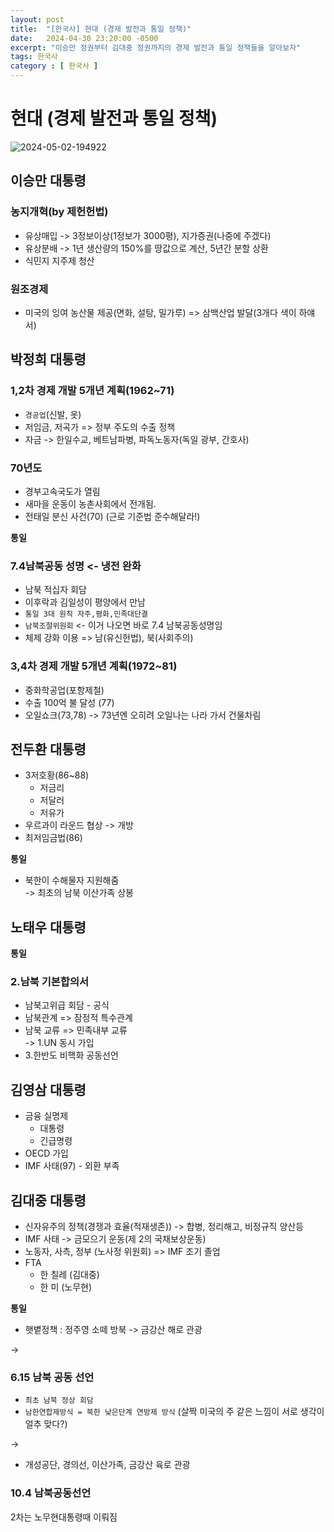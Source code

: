 ```yaml
---
layout: post
title:  "[한국사] 현대 (경제 발전과 통일 정책)"
date:   2024-04-30 23:20:00 -0500
excerpt: "이승만 정권부터 김대중 정권까지의 경제 발전과 통일 정책들을 알아보자"
tags: 한국사
category : [ 한국사 ]
---
```


# 현대 (경제 발전과 통일 정책)

<img src="https://i.ibb.co/cgKY0tj/2024-05-02-194922.png" alt="2024-05-02-194922" border="0">

## 이승만 대통령

### 농지개혁(by 제헌헌법)

+ 유상매입 -> 3정보이상(1정보가 3000평), 지가증권(나중에 주겠다)
+ 유상분배 -> 1년 생산량의 150%를 땅값으로 계산, 5년간 분할 상환
+ 식민지 지주제 청산

### 원조경제

+ 미국의 잉여 농산물 제공(면화, 설탕, 밀가루) => 삼백산업 발달(3개다 색이 하얘서)

## 박정희 대통령

### 1,2차 경제 개발 5개년 계획(1962~71)

+ `경공업`(신발, 옷)
+ 저임금, 저곡가 => 정부 주도의 수출 정책
+ 자금 -> 한일수교, 베트남파병, 파독노동자(독일 광부, 간호사)

### 70년도

+ 경부고속국도가 열림
+ 새마을 운동이 농촌사회에서 전개됨.
+ 전태일 분신 사건(70) (근로 기준법 준수해달라!)

**통일**

### 7.4남북공동 성명 <- 냉전 완화

+ 남북 적십자 회담
+ 이후락과 김일성이 평양에서 만남
+ `통일 3대 원칙 자주,평화,민족대단결`
+ `남북조절위원회` <- 이거 나오면 바로 7.4 남북공동성명임
+ 체제 강화 이용 => 남(유신헌법), 북(사회주의)

### 3,4차 경제 개발 5개년 계획(1972~81)

+ 중화학공업(포항제철)
+ 수출 100억 불 달성 (77)
+ 오일쇼크(73,78) -> 73년엔 오히려 오일나는 나라 가서 건물차림

## 전두환 대통령

+ 3저호황(86~88)
    + 저금리
    + 저달러
    + 저유가
+ 우르과이 라운드 협상 -> 개방
+ 최저임금법(86)

**통일**  
+ 북한이 수해물자 지원해줌  
-> 최초의 남북 이산가족 상봉

## 노태우 대통령

**통일**  
### 2.남북 기본합의서  
+ 남북고위급 회담 - 공식
+ 남북관계 => 잠정적 특수관계
+ 남북 교류 => 민족내부 교류  
-> 1.UN 동시 가입
+ 3.한반도 비핵화 공동선언


## 김영삼 대통령

+ 금융 실명제
    + 대통령
    + 긴급명령
+ OECD 가입
+ IMF 사태(97) - 외환 부족


## 김대중 대통령

+ 신자유주의 정책(경쟁과 효율(적재생존)) -> 합병, 정리해고, 비정규직 양산등
+ IMF 사태 -> 금모으기 운동(제 2의 국채보상운동)
+ 노동자, 사측, 정부 (노사정 위원회) => IMF 조기 졸업
+ FTA
    + 한 칠레 (김대중)
    + 한 미 (노무현)

**통일**

+ 햇볕정책 : 정주영 소떼 방북 -> 금강산 해로 관광  

->  
### 6.15 남북 공동 선언

+ `최초 남북 정상 회담`
+ `남한연합제방식 = 북한 낮은단계 연방제 방식` (살짝 미국의 주 같은 느낌이 서로 생각이 얼추 맞다?)  

->  
+ 개성공단, 경의선, 이산가족, 금강산 육로 관광

### 10.4 남북공동선언

2차는 노무현대통령때 이뤄짐